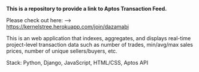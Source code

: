 **This is a repository to provide a link to Aptos Transaction Feed.**

Please check out here: 
--> https://kernelstree.herokuapp.com/join/dazamabi

This is an web application that indexes, aggregates, and displays real-time project-level transaction data such as number of trades, min/avg/max sales prices, number of unique sellers/buyers, etc. 

Stack: Python, Django, JavaScript, HTML/CSS, Aptos API

